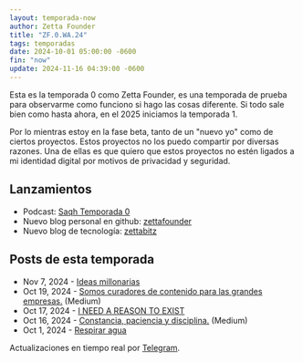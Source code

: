 ```yaml
---
layout: temporada-now
author: Zetta Founder
title: "ZF.0.WA.24"
tags: temporadas
date: 2024-10-01 05:00:00 -0600
fin: "now"
update: 2024-11-16 04:39:00 -0600
---
```


Esta es la temporada 0 como Zetta Founder, es una temporada de prueba para observarme como funciono si hago las cosas diferente. Si todo sale bien como hasta ahora, en el 2025 iniciamos la temporada 1.

Por lo mientras estoy en la fase beta, tanto de un "nuevo yo" como de ciertos proyectos. Estos proyectos no los puedo compartir por diversas razones. Una de ellas es que quiero que estos proyectos no estén ligados a mi identidad digital por motivos de privacidad y seguridad.

## Lanzamientos

- Podcast: [Saqh Temporada 0](https://saqh.lepodca.st/)
- Nuevo blog personal en github: [zettafounder](https://zettafounder.github.io/)
- Nuevo blog de tecnología: [zettabitz](https://zettafounder.github.io/zettabitz/)

## Posts de esta temporada

- Nov 7, 2024 - [Ideas millonarias](https://zettafounder.github.io/2024/11/07/ideas-millonarias.html)
- Oct 19, 2024 - <a href="https://medium.com/@zettafounder/somos-curadores-de-contenido-para-las-grandes-empresas-cdb07fb06afd" target="_blank">Somos curadores de contenido para las grandes empresas.</a> (Medium)
- Oct 17, 2024 - [I NEED A REASON TO EXIST](https://zettafounder.github.io/2024/10/17/i-need-a-reason-to-exist.html)
- Oct 16, 2024 - <a href="https://medium.com/@zettafounder/constancia-paciencia-y-disciplina-cf1a75f5d135" target="_blank">Constancia, paciencia y disciplina.</a> (Medium)
- Oct 1, 2024 - [Respirar agua](https://zettafounder.github.io/2024/10/01/respirar-agua.html)

Actualizaciones en tiempo real por <a target="_blank" href="https://t.me/zettafounder">Telegram</a>.